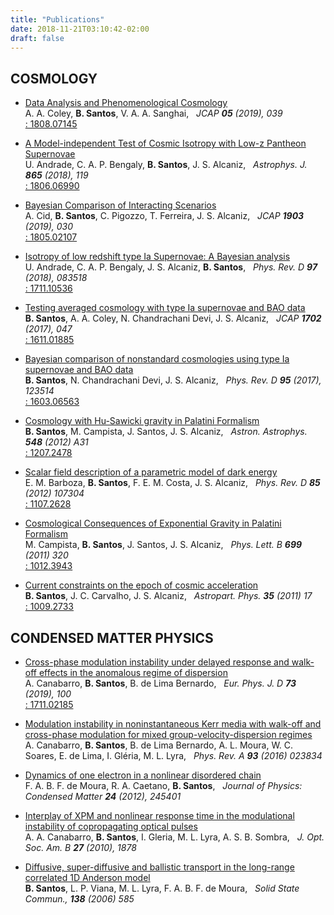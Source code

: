 ```yaml
---
title: "Publications"
date: 2018-11-21T03:10:42-02:00
draft: false
---
```


## COSMOLOGY

- [Data Analysis and Phenomenological Cosmology](https://doi.org/10.1088/1475-7516/2019/05/039)<br/>
  A. A. Coley, **B. Santos**, V. A. A. Sanghai, &nbsp; _JCAP **05** (2019), 039_<br/>
  [<i class="ai ai-arxiv"></i>: 1808.07145](https://arxiv.org/abs/1808.07145)

- [A Model-independent Test of Cosmic Isotropy with Low-z Pantheon Supernovae](https://doi.org/10.3847/1538-4357/aadb90)<br/>
  U. Andrade, C. A. P. Bengaly, **B. Santos**, J. S. Alcaniz, &nbsp; _Astrophys. J. **865** (2018), 119_<br/>
  [<i class="ai ai-arxiv"></i>: 1806.06990](https://arxiv.org/abs/1806.06990)

- [Bayesian Comparison of Interacting Scenarios](https://doi.org/10.1088/1475-7516/2019/03/030)<br/>
  A. Cid, **B. Santos**, C. Pigozzo, T. Ferreira, J. S. Alcaniz, &nbsp; _JCAP **1903** (2019), 030_<br/>
  [<i class="ai ai-arxiv"></i>: 1805.02107](https://arxiv.org/abs/1805.02107)

- [Isotropy of low redshift type Ia Supernovae: A Bayesian analysis](https://doi.org/10.1103/PhysRevD.97.083518)<br/>
  U. Andrade, C. A. P. Bengaly, J. S. Alcaniz, **B. Santos**, &nbsp; _Phys. Rev. D **97** (2018), 083518_<br/>
  [<i class="ai ai-arxiv"></i>: 1711.10536](https://arxiv.org/abs/1711.10536)

- [Testing averaged cosmology with type Ia supernovae and BAO data](https://doi.org/10.1088/1475-7516/2017/02/047)<br/>
  **B. Santos**, A. A. Coley, N. Chandrachani Devi, J. S. Alcaniz, &nbsp; _JCAP **1702** (2017), 047_<br/>
  [<i class="ai ai-arxiv"></i>: 1611.01885](https://arxiv.org/abs/1611.01885)

- [Bayesian comparison of nonstandard cosmologies using type Ia supernovae and BAO data](https://doi.org/10.1103/PhysRevD.95.123514)<br/>
  **B. Santos**, N. Chandrachani Devi, J. S. Alcaniz, &nbsp; _Phys. Rev. D **95** (2017), 123514_<br/>
  [<i class="ai ai-arxiv"></i>: 1603.06563](https://arxiv.org/abs/1603.06563)

- [Cosmology with Hu-Sawicki gravity in Palatini Formalism](https://doi.org/10.1051/0004-6361/201220278)<br/>
  **B. Santos**, M. Campista, J. Santos, J. S. Alcaniz, &nbsp; _Astron. Astrophys. **548** (2012) A31_<br/>
  [<i class="ai ai-arxiv"></i>: 1207.2478](https://arxiv.org/abs/1207.2478)

- [Scalar field description of a parametric model of dark energy](https://doi.org/10.1103/PhysRevD.85.107304)<br/>
  E. M. Barboza, **B. Santos**, F. E. M. Costa, J. S. Alcaniz, &nbsp; _Phys. Rev. D **85** (2012) 107304_<br/>
  [<i class="ai ai-arxiv"></i>: 1107.2628](https://arxiv.org/abs/1107.2628)

- [Cosmological Consequences of Exponential Gravity in Palatini Formalism](https://doi.org/10.1016/j.physletb.2011.04.032)<br/>
  M. Campista, **B. Santos**, J. Santos, J. S. Alcaniz, &nbsp; _Phys. Lett. B **699** (2011) 320_<br/>
  [<i class="ai ai-arxiv"></i>: 1012.3943](https://arxiv.org/abs/1012.3943)

- [Current constraints on the epoch of cosmic acceleration](https://doi.org/10.1016/j.astropartphys.2011.04.002)<br/>
  **B. Santos**, J. C. Carvalho, J. S. Alcaniz, &nbsp; _Astropart. Phys. **35** (2011) 17_<br/>
  [<i class="ai ai-arxiv"></i>: 1009.2733](https://arxiv.org/abs/1009.2733)


## CONDENSED MATTER PHYSICS

- [Cross-phase modulation instability under delayed response and walk-off effects in the anomalous regime of dispersion](http://dx.doi.org/10.1140/epjd/e2019-90687-9)<br/>
  A. Canabarro, **B. Santos**, B. de Lima Bernardo, &nbsp; _Eur. Phys. J. D **73** (2019), 100_<br/>
  [<i class="ai ai-arxiv"></i>: 1711.02185](https://arxiv.org/abs/1711.02185)

- [Modulation instability in noninstantaneous Kerr media with walk-off and cross-phase modulation for mixed group-velocity-dispersion regimes](http://dx.doi.org/10.1103/PhysRevA.93.023834)<br/>
  A. Canabarro, **B. Santos**, B. de Lima Bernardo, A. L. Moura, W. C. Soares, E. de Lima, I. Gléria, M. L. Lyra, &nbsp; _Phys. Rev. A **93** (2016) 023834_

- [Dynamics of one electron in a nonlinear disordered chain](http://dx.doi.org/10.1088/0953-8984/24/24/245401)<br/>
  F. A. B. F. de Moura, R. A. Caetano, **B. Santos**, &nbsp; _Journal of Physics: Condensed Matter **24** (2012), 245401_

- [Interplay of XPM and nonlinear response time in the modulational instability of copropagating optical pulses](https://doi.org/10.1364/JOSAB.27.001878)<br/>
  A. A. Canabarro, **B. Santos**, I. Gleria, M. L. Lyra, A. S. B. Sombra, &nbsp; _J. Opt. Soc. Am. B **27** (2010), 1878_

- [Diffusive, super-diffusive and ballistic transport in the long-range correlated 1D Anderson model](https://doi.org/10.1016/j.ssc.2006.04.007)<br/>
  **B. Santos**, L. P. Viana, M. L. Lyra, F. A. B. F. de Moura, &nbsp; _Solid State Commun., **138** (2006) 585_
